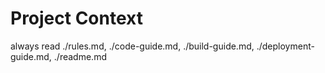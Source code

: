 # Project Context

always read ./rules.md, ./code-guide.md, ./build-guide.md, ./deployment-guide.md, ./readme.md